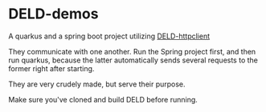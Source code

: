 # DELD-demos

A quarkus and a spring boot project utilizing [DELD-httpclient](https://github.com/malandrakisgeo/DELD-httpclient)

They communicate with one another. Run the Spring project first, and then run quarkus, because the latter automatically sends several requests to the former right after starting. 

They are very crudely made, but serve their purpose.

Make sure you've cloned and build DELD before running.

